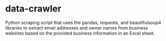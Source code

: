 # data-crawler
Python scraping script that uses the pandas, requests, and beautifulsoup4 libraries to extract email addresses and owner names from business websites based on the provided business information in an Excel sheet.
